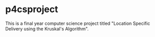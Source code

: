 # p4csproject
This is a final year computer science project titled "Location Specific Delivery using the Kruskal's Algorithm".
